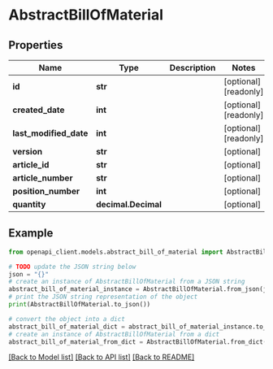 # AbstractBillOfMaterial


## Properties

Name | Type | Description | Notes
------------ | ------------- | ------------- | -------------
**id** | **str** |  | [optional] [readonly] 
**created_date** | **int** |  | [optional] [readonly] 
**last_modified_date** | **int** |  | [optional] [readonly] 
**version** | **str** |  | [optional] 
**article_id** | **str** |  | [optional] 
**article_number** | **str** |  | [optional] 
**position_number** | **int** |  | [optional] 
**quantity** | **decimal.Decimal** |  | [optional] 

## Example

```python
from openapi_client.models.abstract_bill_of_material import AbstractBillOfMaterial

# TODO update the JSON string below
json = "{}"
# create an instance of AbstractBillOfMaterial from a JSON string
abstract_bill_of_material_instance = AbstractBillOfMaterial.from_json(json)
# print the JSON string representation of the object
print(AbstractBillOfMaterial.to_json())

# convert the object into a dict
abstract_bill_of_material_dict = abstract_bill_of_material_instance.to_dict()
# create an instance of AbstractBillOfMaterial from a dict
abstract_bill_of_material_from_dict = AbstractBillOfMaterial.from_dict(abstract_bill_of_material_dict)
```
[[Back to Model list]](../README.md#documentation-for-models) [[Back to API list]](../README.md#documentation-for-api-endpoints) [[Back to README]](../README.md)


